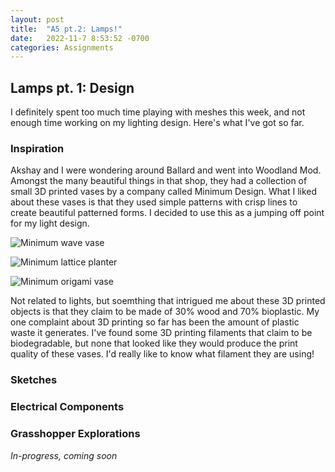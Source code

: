 ```yaml
---
layout: post
title:  "A5 pt.2: Lamps!"
date:   2022-11-7 8:53:52 -0700
categories: Assignments
---
```


## Lamps pt. 1: Design

I definitely spent too much time playing with meshes this week, and not enough time working on my lighting design. Here's what I've got so far. 

### Inspiration 

Akshay and I were wondering around Ballard and went into Woodland Mod. Amongst the many beautiful things in that shop, they had a collection of small 3D printed vases by a company called Minimum Design. What I liked about these vases is that they used simple patterns with crisp lines to create beautiful patterned forms. I decided to use this as a jumping off point for my light design. 

![Minimum wave vase](/Digital-Fabrication/assets/images/A5.2-1.jpeg)

![Minimum lattice planter](/Digital-Fabrication/assets/images/A5.2-2.jpeg)

![Minimum origami vase](/Digital-Fabrication/assets/images/A5.2-3.jpeg)

Not related to lights, but soemthing that intrigued me about these 3D printed objects is that they claim to be made of 30% wood and 70% bioplastic. My one complaint about 3D printing so far has been the amount of plastic waste it generates. I've found some 3D printing filaments that claim to be biodegradable, but none that looked like they would produce the print quality of these vases. I'd really like to know what filament they are using! 

### Sketches

### Electrical Components 

### Grasshopper Explorations 

*In-progress, coming soon*
